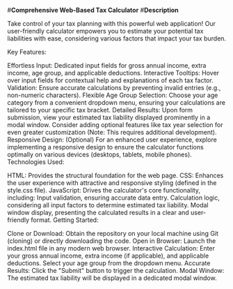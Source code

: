 #**Comprehensive Web-Based Tax Calculator**
#**Description**

Take control of your tax planning with this powerful web application! Our user-friendly calculator empowers you to estimate your potential tax liabilities with ease, considering various factors that impact your tax burden.

Key Features:

Effortless Input:
Dedicated input fields for gross annual income, extra income, age group, and applicable deductions.
Interactive Tooltips: Hover over input fields for contextual help and explanations of each tax factor.
Validation: Ensure accurate calculations by preventing invalid entries (e.g., non-numeric characters).
Flexible Age Group Selection: Choose your age category from a convenient dropdown menu, ensuring your calculations are tailored to your specific tax bracket.
Detailed Results:
Upon form submission, view your estimated tax liability displayed prominently in a modal window.
Consider adding optional features like tax year selection for even greater customization (Note: This requires additional development).
Responsive Design: (Optional) For an enhanced user experience, explore implementing a responsive design to ensure the calculator functions optimally on various devices (desktops, tablets, mobile phones).
Technologies Used:

HTML: Provides the structural foundation for the web page.
CSS: Enhances the user experience with attractive and responsive styling (defined in the style.css file).
JavaScript: Drives the calculator's core functionality, including:
Input validation, ensuring accurate data entry.
Calculation logic, considering all input factors to determine estimated tax liability.
Modal window display, presenting the calculated results in a clear and user-friendly format.
Getting Started:

Clone or Download: Obtain the repository on your local machine using Git (cloning) or directly downloading the code.
Open in Browser: Launch the index.html file in any modern web browser.
Interactive Calculation:
Enter your gross annual income, extra income (if applicable), and applicable deductions.
Select your age group from the dropdown menu.
Accurate Results: Click the "Submit" button to trigger the calculation.
Modal Window: The estimated tax liability will be displayed in a dedicated modal window.
